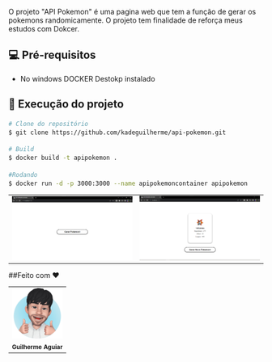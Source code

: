 O projeto "API Pokemon" é uma pagina web que tem a função de gerar os pokemons randomicamente.
O projeto tem finalidade de reforça meus estudos com Dokcer.
## 💻 Pré-requisitos
  - No windows DOCKER Destokp instalado

## 🚀 Execução do projeto

```bash
# Clone do repositório
$ git clone https://github.com/kadeguilherme/api-pokemon.git

# Build 
$ docker build -t apipokemon .

#Rodando
$ docker run -d -p 3000:3000 --name apipokemoncontainer apipokemon
```
<table>
  <td>
  <img src="https://github.com/kadeguilherme/api-pokemon/blob/master/prints/pagina1.png" alt="Card-01">
  </td>
  <td>
  <img src="https://github.com/kadeguilherme/api-pokemon/blob/master/prints/pagina2.png" alt="Card-01">
    </td>
</table>
##Feito com ❤
  <table >
    <td align= 'center'>
      <a hrfe= '#'>
         <img src="https://github.com/kadeguilherme/api-pokemon/blob/master/public/emoji.svg" width="100px;" alt="Avatar"/><br>
        <sub>
          <b>Guilherme Aguiar </b>
        </sub>
  </table>
